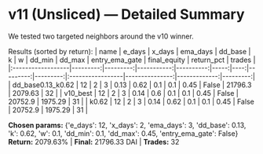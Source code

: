 # v11 (Unsliced) — Detailed Summary

We tested two targeted neighbors around the v10 winner.

Results (sorted by return):
| name              |   e_days |   x_days |   ema_days |   dd_base |    k |   w |   dd_min |   dd_max | entry_ema_gate   |   final_equity |   return_pct |   trades |
|:------------------|---------:|---------:|-----------:|----------:|-----:|----:|---------:|---------:|:-----------------|---------------:|-------------:|---------:|
| dd_base0.13_k0.62 |       12 |        2 |          3 |      0.13 | 0.62 | 0.1 |      0.1 |     0.45 | False            |        21796.3 |      2079.63 |       32 |
| v10_best          |       12 |        2 |          3 |      0.14 | 0.6  | 0.1 |      0.1 |     0.45 | False            |        20752.9 |      1975.29 |       31 |
| k0.62             |       12 |        2 |          3 |      0.14 | 0.62 | 0.1 |      0.1 |     0.45 | False            |        20752.9 |      1975.29 |       31 |

**Chosen params:** {'e_days': 12, 'x_days': 2, 'ema_days': 3, 'dd_base': 0.13, 'k': 0.62, 'w': 0.1, 'dd_min': 0.1, 'dd_max': 0.45, 'entry_ema_gate': False}
**Return:** 2079.63% | **Final:** 21796.33 DAI | **Trades:** 32
